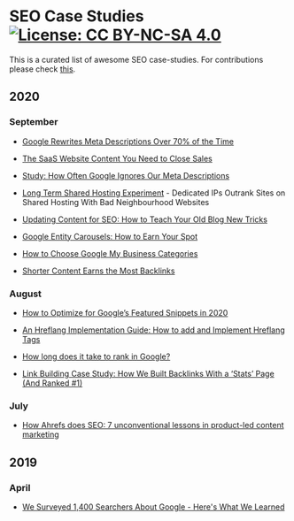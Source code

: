 # SEO Case Studies [![License: CC BY-NC-SA 4.0](https://licensebuttons.net/l/by-nc-sa/4.0/80x15.png)](https://creativecommons.org/licenses/by-nc-sa/4.0/)

This is a curated list of awesome SEO case-studies. For contributions please check [this](https://github.com/awesome-seo-tools/seo-case-study/blob/master/CONTRIBUTIONS.md).


## 2020

### September

 - [Google Rewrites Meta Descriptions Over 70% of the Time](https://www.searchenginejournal.com/google-rewrites-meta-descriptions-over-70-of-the-time/382140/#close)

 - [The SaaS Website Content You Need to Close Sales](https://www.mikesonders.com/saas-website-content/)

 - [Study: How Often Google Ignores Our Meta Descriptions](https://www.portent.com/blog/seo/how-often-google-ignores-our-meta-descriptions.htm)

 - [Long Term Shared Hosting Experiment](https://www.rebootonline.com/blog/long-term-shared-hosting-experiment/) - Dedicated IPs Outrank Sites on Shared Hosting With Bad Neighbourhood Websites

 - [Updating Content for SEO: How to Teach Your Old Blog New Tricks](https://www.orbitmedia.com/blog/update-old-blog-posts/)

 - [Google Entity Carousels: How to Earn Your Spot](https://wordlift.io/blog/en/google-entity-carousels-how-to-earn-the-spot)

 - [How to Choose Google My Business Categories](https://moz.com/blog/how-to-choose-google-my-business-categories)

 - [Shorter Content Earns the Most Backlinks](https://www.searchenginejournal.com/shorter-content-earns-the-most-backlinks-study-says/380267/)


### August

 - [How to Optimize for Google’s Featured Snippets in 2020](https://ahrefs.com/blog/find-featured-snippets/)

 - [An Hreflang Implementation Guide: How to add and Implement Hreflang Tags](https://www.aleydasolis.com/en/search-engine-optimization/avoiding-hreflang-issues-by-following-a-6-steps-implementation-process/)

 - [How long does it take to rank in Google?](https://ahrefs.com/blog/how-long-does-it-take-to-rank/)

 - [Link Building Case Study: How We Built Backlinks With a ‘Stats’ Page (And Ranked #1)](https://ahrefs.com/blog/link-building-case-study/)


### July

 - [How Ahrefs does SEO: 7 unconventional lessons in product-led content marketing](https://supermetrics.com/blog/ahrefs-product-led-content-marketing-and-seo)


## 2019

### April

 - [We Surveyed 1,400 Searchers About Google - Here's What We Learned](https://moz.com/blog/new-google-survey-results)
